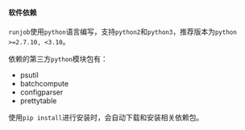 #### 软件依赖

`runjob`使用`python`语言编写，支持`python2`和`python3`，推荐版本为`python >=2.7.10, <3.10`。

依赖的第三方`python`模块包有：

+ psutil
+ batchcompute
+ configparser
+ prettytable

使用`pip install`进行安装时，会自动下载和安装相关依赖包。

